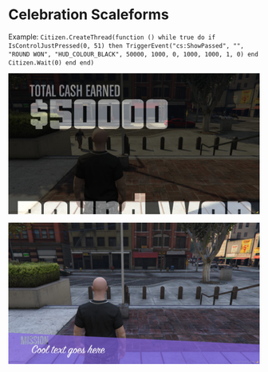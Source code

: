 # Celebration Scaleforms

Example: ```Citizen.CreateThread(function ()
    while true do
        if IsControlJustPressed(0, 51) then
        TriggerEvent("cs:ShowPassed", "", "ROUND WON", "HUD_COLOUR_BLACK", 50000, 1000, 0, 1000, 1000, 1, 0)
    end
        Citizen.Wait(0)
    end
end)```

![](https://raw.githubusercontent.com/billsyliamgta/Scaleforms-FiveM/refs/heads/main/celeb_passed_screen.jpg)

![](https://raw.githubusercontent.com/billsyliamgta/Scaleforms-FiveM/refs/heads/main/celeb_intro_screen.jpg)
